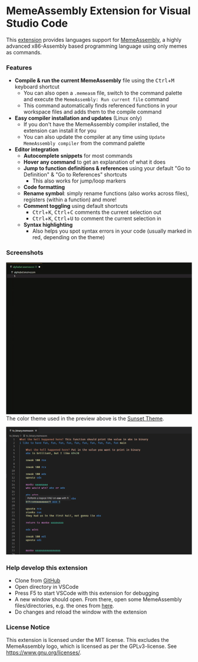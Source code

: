 # MemeAssembly Extension for Visual Studio Code
This [extension](https://marketplace.visualstudio.com/items?itemName=xarantolus.memeassembly) provides languages support for [MemeAssembly](https://github.com/kammt/MemeAssembly), a highly advanced x86-Assembly based programming language using only memes as commands.

### Features
* **Compile & run the current MemeAssembly** file using the <kbd>Ctrl</kbd>+<kbd>M</kbd> keyboard shortcut
  * You can also open a `.memeasm` file, switch to the command palette and execute the `MemeAssembly: Run current file` command
  * This command automatically finds referenced functions in your workspace files and adds them to the compile command
* **Easy compiler installation and updates** (Linux only)
  * If you don't have the MemeAssembly compiler installed, the extension can install it for you
  * You can also update the compiler at any time using `Update MemeAssembly compiler` from the command palette
* **Editor integration**
  * **Autocomplete snippets** for most commands
  * **Hover any command** to get an explanation of what it does
  * **Jump to function definitions & references** using your default "Go to Definition" & "Go to References" shortcuts
    * This also works for jump/loop markers
  * **Code formatting**
  * **Rename symbol**: simply rename functions (also works across files), registers (within a function) and more!
  * **Comment toggling** using default shortcuts
    * <kbd>Ctrl</kbd>+<kbd>K</kbd>, <kbd>Ctrl</kbd>+<kbd>C</kbd> comments the current selection out
    * <kbd>Ctrl</kbd>+<kbd>K</kbd>, <kbd>Ctrl</kbd>+<kbd>U</kbd> to comment the current selection in
  * **Syntax highlighting**
    * Also helps you spot syntax errors in your code (usually marked in red, depending on the theme)

### Screenshots

![](img/preview.gif?raw=true)
The color theme used in the preview above is the [Sunset Theme](https://marketplace.visualstudio.com/items?itemName=swiip.sunset-theme).

![](img/screenshot-syntax-highlighting.png?raw=true)

### Help develop this extension
* Clone from [GitHub](https://github.com/xarantolus/MemeAssembly-vscode)
* Open directory in VSCode
* Press F5 to start VSCode with this extension for debugging
* A new window should open. From there, open some MemeAssembly files/directories, e.g. the ones from [here](https://github.com/xarantolus/memeasm).
* Do changes and reload the window with the extension

### License Notice
This extension is licensed under the MIT license. This excludes the MemeAssembly logo, which is licensed as per the GPLv3-license. See https://www.gnu.org/licenses/.
